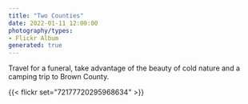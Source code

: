 ```yaml
---
title: "Two Counties"
date: 2022-01-11 12:00:00
photography/types:
- Flickr Album
generated: true
---
```

Travel for a funeral, take advantage of the beauty of cold nature and a camping trip to Brown County.

{{< flickr set="72177720295968634" >}}
